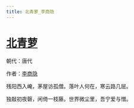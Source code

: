 ```yaml
---
title: 北青萝_李商隐
---
```


# [北青萝](http://so.gushiwen.org/view_29229.aspx)

朝代：唐代

作者：[李商隐](http://so.gushiwen.org/author_204.aspx)

残阳西入崦，茅屋访孤僧。落叶人何在，寒云路几层。 

独敲初夜磬，闲倚一枝藤。世界微尘里，吾宁爱与憎。